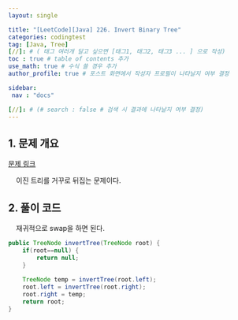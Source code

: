 ```yaml
---
layout: single

title: "[LeetCode][Java] 226. Invert Binary Tree"
categories: codingtest
tag: [Java, Tree]
[//]: # ( 태그 여러개 달고 싶으면 [태그1, 태그2, 태그3 ... ] 으로 작성)
toc : true # table of contents 추가
use_math: true # 수식 쓸 경우 추가
author_profile: true # 포스트 화면에서 작성자 프로필이 나타날지 여부 결정

sidebar:
 nav : "docs"

[//]: # (# search : false # 검색 시 결과에 나타날지 여부 결정)
---
```


## 1. 문제 개요

[문제 링크](https://leetcode.com/problems/invert-binary-tree/) <br/>

&nbsp; &nbsp; 이진 트리를 거꾸로 뒤집는 문제이다.


## 2. 풀이 코드

&nbsp; &nbsp; 재귀적으로 swap을 하면 된다.

```java
public TreeNode invertTree(TreeNode root) {
    if(root==null) {
        return null;
    }
        
    TreeNode temp = invertTree(root.left);
    root.left = invertTree(root.right);
    root.right = temp;
    return root;
}
```